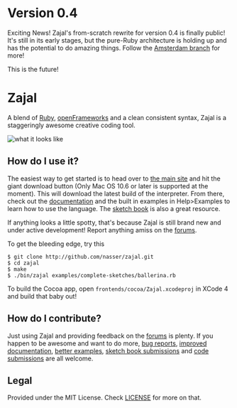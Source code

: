 Version 0.4
===========

Exciting News! Zajal's from-scratch rewrite for version 0.4 is finally public! It's still in its early stages, but the pure-Ruby architecture is holding up and has the potential to do amazing things. Follow the [Amsterdam branch](https://github.com/nasser/zajal/tree/amsterdam) for more!

This is the future!

Zajal
=====

A blend of [Ruby][ruby], [openFrameworks][of] and a clean consistent syntax, 
Zajal is a staggeringly awesome creative coding tool.

![what it looks like](http://zajal.cc/zajal.png)

How do I use it?
----------------
The easiest way to get started is to head over to [the main site][main] and 
hit the giant download button (Only Mac OS 10.6 or later is supported at the 
moment). This will download the latest build of the interpreter. From there, 
check out the [documentation][docs] and the built in examples in Help>Examples 
to learn how to use the language. The [sketch book][sketch] is also a great 
resource.

If anything looks a little spotty, that's because Zajal is still brand new and
under active development! Report anything amiss on the [forums][forum].

To get the bleeding edge, try this

    $ git clone http://github.com/nasser/zajal.git
    $ cd zajal
    $ make
    $ ./bin/zajal examples/complete-sketches/ballerina.rb

To build the Cocoa app, open `frontends/cocoa/Zajal.xcodeproj` in XCode 4 and
build that baby out!

How do I contribute?
--------------------
Just using Zajal and providing feedback on the [forums][forum] is plenty. If
you happen to be awesome and want to do more, [bug reports][bugs],
[improved documentation][docs], [better examples][examples], 
[sketch book submissions][sketch] and [code submissions][fork] are all 
welcome.

Legal
-----
Provided under the MIT License. Check [LICENSE][license] for more on that.

[ruby]: http://ruby-lang.org
[of]: http://openframeworks.cc/
[main]: http://zajal.cc/
[docs]: http://docs.zajal.cc/
[sketch]: http://sketch.zajal.cc/
[forum]: http://forum.zajal.cc
[bugs]: https://github.com/nasser/zajal/issues
[examples]: https://github.com/nasser/zajal/tree/master/examples
[fork]: https://github.com/nasser/zajal/fork
[license]: http://github.com/nasser/zajal/blob/master/LICENSE
